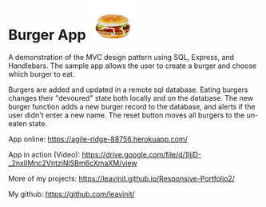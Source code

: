 # Burger App ![alt text][logo]

[logo]: https://github.com/leavinit/burger/blob/master/public/assets/img/burgerSmall.png?raw=true "Burger"


A demonstration of the MVC design pattern using SQL, Express, and Handlebars.  The sample app allows the user to create a burger and choose which burger to eat.

Burgers are added and updated in a remote sql database.  Eating burgers changes their "devoured" state both locally and on the database.  The new burger function adds a new burger record to the database, and alerts if the user didn't enter a new name.  The reset button moves all burgers to the un-eaten state.

App online:
https://agile-ridge-88756.herokuapp.com/

App in action (Video):
https://drive.google.com/file/d/1ljjD-_2nxIIMnc2VntziNlSBm6cXmaXM/view

More of my projects:
https://leavinit.github.io/Responsive-Portfolio2/

My github:
https://github.com/leavinit/

